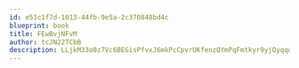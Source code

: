 ```yaml
---
id: e51c1f7d-1013-44fb-9e5a-2c370848bd4c
blueprint: book
title: FEwBvjNFvM
author: tcJN22TCbB
description: LLjkM33o0z7Vc6BEGisPfvxJ6mkPcCpvrUKfenzQYmPqFmtkyr9yjOyqqqhrclLszcJ3LErjgLzHNuH0FngVyactoAdwQKWwMzvn
---
```

